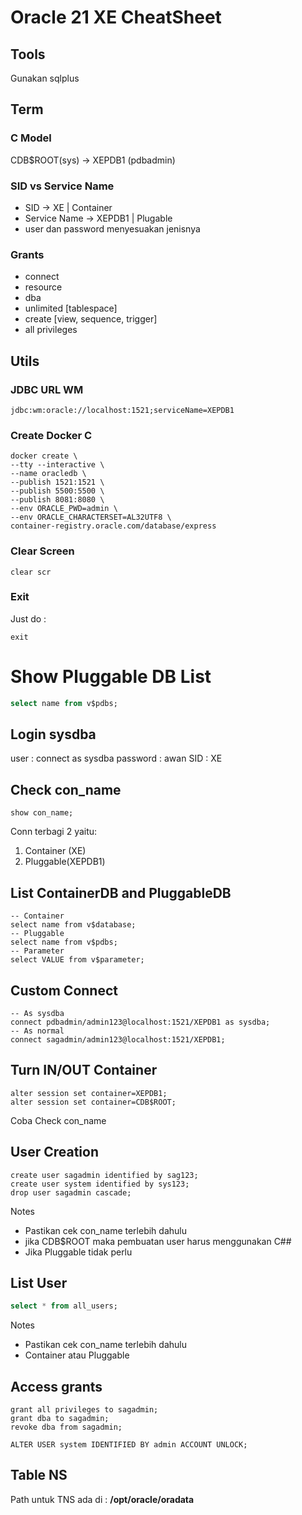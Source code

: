 # Oracle 21 XE CheatSheet

## Tools
Gunakan sqlplus

## Term
### C Model
CDB$ROOT(sys) -> XEPDB1 (pdbadmin)

### SID vs Service Name
- SID -> XE | Container
- Service Name -> XEPDB1 | Plugable
- user dan password menyesuakan jenisnya

### Grants
- connect
- resource
- dba
- unlimited [tablespace]
- create [view, sequence, trigger]
- all privileges

## Utils

### JDBC URL WM
```text
jdbc:wm:oracle://localhost:1521;serviceName=XEPDB1
```

### Create Docker C
```shell
docker create \
--tty --interactive \
--name oracledb \
--publish 1521:1521 \
--publish 5500:5500 \
--publish 8081:8080 \
--env ORACLE_PWD=admin \
--env ORACLE_CHARACTERSET=AL32UTF8 \
container-registry.oracle.com/database/express
```

### Clear Screen
```oraclesqlplus
clear scr
```
### Exit
Just do :
```oraclesqlplus
exit
```

# Show Pluggable DB List
```sql
select name from v$pdbs;
```

## Login sysdba
user : connect as sysdba
password : awan
SID : XE

## Check con_name
```oraclesqlplus
show con_name;
```
Conn terbagi 2 yaitu: 
1. Container (XE) 
2. Pluggable(XEPDB1)

## List ContainerDB and PluggableDB
```oraclesqlplus
-- Container 
select name from v$database;
-- Pluggable
select name from v$pdbs;
-- Parameter
select VALUE from v$parameter;

```

## Custom Connect
```oraclesqlplus
-- As sysdba
connect pdbadmin/admin123@localhost:1521/XEPDB1 as sysdba;
-- As normal
connect sagadmin/admin123@localhost:1521/XEPDB1;
```

## Turn IN/OUT Container
```oraclesqlplus
alter session set container=XEPDB1;
alter session set container=CDB$ROOT;
```
Coba Check con_name



## User Creation
```oraclesqlplus
create user sagadmin identified by sag123;
create user system identified by sys123;
drop user sagadmin cascade;
```
Notes 
- Pastikan cek con_name terlebih dahulu
- jika CDB$ROOT maka pembuatan user harus menggunakan C##
- Jika Pluggable tidak perlu

## List User
```sql
select * from all_users;
```
Notes
- Pastikan cek con_name terlebih dahulu
- Container atau Pluggable

## Access grants
```oraclesqlplus
grant all privileges to sagadmin;
grant dba to sagadmin;
revoke dba from sagadmin;

ALTER USER system IDENTIFIED BY admin ACCOUNT UNLOCK;

```

## Table NS
Path untuk TNS ada di : **/opt/oracle/oradata**